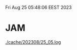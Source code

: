Fri Aug 25 05:48:06 EEST 2023
# JAM
<a href='./cache/202308/25_05.log'>./cache/202308/25_05.log</a>
